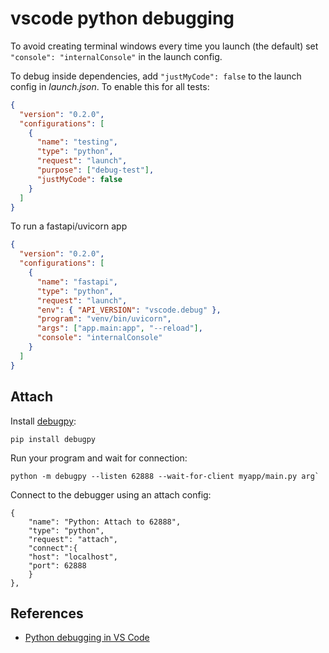 # vscode python debugging

To avoid creating terminal windows every time you launch (the default) set `"console": "internalConsole"` in the launch config.

To debug inside dependencies, add `"justMyCode": false` to the launch config in _launch.json_. To enable this for all tests:

```json
{
  "version": "0.2.0",
  "configurations": [
    {
      "name": "testing",
      "type": "python",
      "request": "launch",
      "purpose": ["debug-test"],
      "justMyCode": false
    }
  ]
}
```

To run a fastapi/uvicorn app

```json
{
  "version": "0.2.0",
  "configurations": [
    {
      "name": "fastapi",
      "type": "python",
      "request": "launch",
      "env": { "API_VERSION": "vscode.debug" },
      "program": "venv/bin/uvicorn",
      "args": ["app.main:app", "--reload"],
      "console": "internalConsole"
    }
  ]
}
```

## Attach

Install [debugpy](https://github.com/microsoft/debugpy):

```
pip install debugpy
```

Run your program and wait for connection:

```
python -m debugpy --listen 62888 --wait-for-client myapp/main.py arg`
```

Connect to the debugger using an attach config:

```
{
    "name": "Python: Attach to 62888",
    "type": "python",
    "request": "attach",
    "connect":{
    "host": "localhost",
    "port": 62888
    }
},
```

## References

- [Python debugging in VS Code](https://code.visualstudio.com/docs/python/debugging)

